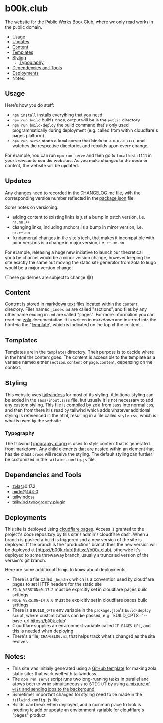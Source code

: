 # b00k.club

The [website](https://b00k.club) for the Public Works Book Club, where we only read works in the public domain.

<!-- TOC depthfrom:2 updateonsave:true -->

- [Usage](#usage)
- [Updates](#updates)
- [Content](#content)
- [Templates](#templates)
- [Styling](#styling)
  - [Typography](#typography)
- [Dependencies and Tools](#dependencies-and-tools)
- [Deployments](#deployments)
- [Notes:](#notes)

<!-- /TOC -->

## Usage

Here's how you do stuff:

- `npm install` installs everything that you need
- `npm run build` builds once, output will be in the `public` directory
- `npm run build-deploy` the build command that's only used programmatically during deployment (e.g. called from within cloudflare's pages platform)
- `npm run serve` starts a local server that binds to `0.0.0.0:1111`, and watches the respective directories and rebuilds upon every change.

For example, you can run `npm run serve` and then go to `localhost:1111` in your browser to see the websites. As you make changes to the code or content, the website will be updated.

## Updates

Any changes need to recorded in the [CHANGELOG.md](CHANGELOG.md) file, with the corresponding version number reflected in the [package.json](package.json) file.

Some notes on versioning:

- adding content to existing links is just a bump in patch version, i.e. `nn.nn.++`
- changing links, including anchors, is a bump in minor version, i.e. `nn.++.nn`
- fundamental changes in the site's tech, that makes it incompatible with prior versions is a change in major version, i.e. `++.nn.nn`

For example, releasing a huge new initiative to launch our theoretical youtube channel would be a minor version change, however keeping the site exactly the same but moving the static site generator from zola to hugo would be a major version change.

(These guidelines are subject to change 😂)

## Content

Content is stored in [markdown text](https://commonmark.org/help/) files located within the `content` directory. Files named `_index.md` are called "sections", and files by any other name ending in `.md` are called "pages". For more information you can read the [zola](https://getzola.com) documentation. It is written in markdown and inserted into the html via the "[template](#templates)", which is indicated on the top of the content.

## Templates

Templates are in the `templates` directory. Their purpose is to decide where in the html the content goes. The content is accessible to the template as a variable named either `section.content` or `page.content`, depending on the context.

## Styling

This website uses [tailwindcss](https://tailwindcss.com/) for most of its styling. Additional styling can be added in the `sass/input.scss` file, but usually it is not necessary to add any custom styling. This file is compiled by zola from sass into normal css, and then from there it is read by tailwind which adds whatever additional styling is referenced in the html, resulting in a file called `style.css`, which is what is used by the website.

### Typography

The tailwind [typography plugin](https://tailwindcss.com/docs/typography-plugin) is used to style content that is generated from markdown. Any child elements that are nested within an element that has the class `prose` will receive the styling. The default styling can further be customized in the `tailwind.config.js` file.

## Dependencies and Tools

- [zola](https://getzola.com)@0.17.2
- node@14.0.0
- [tailwindcss](https://tailwindcss.com/)
- [tailwind typography plugin](https://tailwindcss.com/docs/typography-plugin)

## Deployments

This site is deployed using [cloudflare pages](https://pages.cloudflare.com). Access is granted to the project's code repository by this site's admin's cloudflare dash. When a branch is pushed a build is triggered and a new version of the site is deployed. If the branch is the "production" branch then the new version will be deployed at [https://b00k.club](https://b00k.club), otherwise it's deployed to some throwaway branch, usually a truncated version of the version's git branch.

Here are some additional things to know about deployments

- There is a file called `_headers` which is a convention used by cloudflare pages to set HTTP headers for the static site
- `ZOLA_VERSION=0.17.2` must be explicitly set in cloudflare pages build settings
- `NODE_VERSION=14.0.0` must be explicitly set in cloudflare pages build settings
- There is a `BUILD_OPTS` env variable in the `package.json`'s `build-deploy` script, where customizations can be passed, e.g. `BUILD_OPTS="--base-url https://b00k.club"
- Cloudflare supplies an environment variable called `CF_PAGES_URL`, and this is needed when deploying
- There's a file, `CHANGELOG.md`, that helps track what's changed as the site evolves

## Notes:

- This site was initially generated using a [GitHub template](https://github.com/asimpletune/zola-tailwindcss) for making zola static sites that work well with tailwindcss.
- The `npm run serve` script runs two long-running tasks in parallel and allows both to write simultaneously to STDOUT by using [a mixture of `wait` and sending jobs to the background](https://www.cyberciti.biz/faq/how-to-run-command-or-code-in-parallel-in-bash-shell-under-linux-or-unix/)
- Sometimes important changes for styling need to be made in the `tailwind.config.js` file
- Builds can break when deployed, and a common place to look is needing to add or update an enviornment variable for cloudflare's "pages" product
